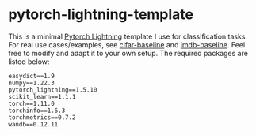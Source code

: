 # pytorch-lightning-template

This is a minimal [Pytorch Lightning](https://pytorch-lightning.readthedocs.io/en/stable/) template I use for classification tasks. For real use cases/examples, see [cifar-baseline](https://github.com/chrisliu298/cifar-baseline) and [imdb-baseline](https://github.com/chrisliu298/imdb-baseline). Feel free to modify and adapt it to your own setup. The required packages are listed below:

```text
easydict==1.9
numpy==1.22.3
pytorch_lightning==1.5.10
scikit_learn==1.1.1
torch==1.11.0
torchinfo==1.6.3
torchmetrics==0.7.2
wandb==0.12.11
```
